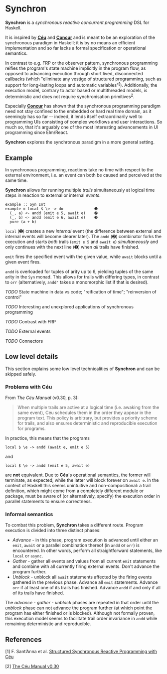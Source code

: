 # Synchron

**Synchron** is a *synchronous reactive concurrent programming* DSL for Haskell.

It is inspired by [**Céu**](http://www.ceu-lang.org) and [**Concur**](https://github.com/ajnsit/concur) and is meant to be an exploration of the synchronous paradigm in Haskell; it is by no means an efficient implementation and so far lacks a formal specification or operational semantics.

In contrast to e.g. FRP or the observer pattern, synchronous programming reifies the program's state machine implicitly in the program flow, as opposed to advancing execution through short lived, disconnected callbacks (which "eliminate any vestige of structured programming, such as support for long-lasting loops and automatic variables"<sup id="a1">[1](#f1)</sup>). Additionally, the execution model, contrary to actor based or multithreaded models, is deterministic and does not require synchronisation primitives<sup id="a2">[2](#f2)</sup>.

Especially [**Concur**](https://github.com/ajnsit/concur) has shown that the synchronous programming paradigm need not stay confined to the embedded or hard real time domain, as it seemingly has so far -- indeed, it lends itself extraordinarily well to programming UIs consisting of complex workflows and user interactions. So much so, that it's arguably one of the most interesting advancements in UI programming since Elm/React.

**Synchron** explores the synchronous paradigm in a more general setting.

## Example

In synchronous programming, reactions take no time with respect to the external environment, i.e. an event can both be caused and perceived at the same time.

**Synchron** allows for running multiple *trails* simultaneously at logical time steps in reaction to external or internal *events*. 

```
example :: Syn Int
example = local $ \e -> do              ➊
  (_, a) <- andd (emit e 5, await e)    ➋
  (_, b) <- andd (emit e 6, await e)    ➌
  pure (a + b)
```

`local` (➊) creates a new *internal* event (the difference between external and internal events will become clearer later). The `andd` (➋) combinator forks the execution and starts *both* trails (`emit e 5` and `await e`) *simultaneously* and only continues with the next line (➌) when *all* trails have finished.

`emit` fires the specified event with the given value, while `await` blocks until a given event fires.

`andd` is overloaded for tuples of arity up to 6, yielding tuples of the same arity in the `Syn` monad. This allows for trails with differing types, in contrast to `orr` (alternatively, `andd'` takes a monomorphic list if that is desired).

*TODO* State machine in data vs code; "reification of time"; "reinversion of control"

*TODO* Interesting and unexplored applications of synchronous programming

*TODO* Contrast with FRP

*TODO* External events

*TODO* Connectors

## Low level details

This section explains some low level technicalities of **Synchron** and can be skipped safely.

### Problems with Céu

From *The Céu Manual* (v0.30, p. 3):

> When multiple trails are active at a logical time (i.e. awaking from the same event), Céu schedules them in the order they appear in the program text. This policy is arbitrary, but provides a priority scheme for trails, and also ensures deterministic and reproducible execution for programs.

In practice, this means that the programs

```
local $ \e -> andd (await e, emit e 5)
```

and

```
local $ \e -> andd (emit e 5, await e)
```

are **not** equivalent. Due to **Céu**'s operational semantics, the former will terminate, as expected, while the latter will block forever on `await e`. In the context of Haskell this seems unintuitive and non-compositional: a trail definition, which might come from a completely different module or package, must be aware of (or alternatively, specify) the execution order in parallel statements to ensure correctness.

### Informal semantics

To combat this problem, **Synchron** takes a different route. Program execution is divided into three distinct phases:

* *Advance* - in this phase, program execution is advanced until either an `emit`, `await` or a parallel combination thereof (in `andd` or `orr`) is encountered. In other words, perform all straightforward statements, like `local` or `async`.
* *Gather* - gather all events and values from all current `emit` statements and combine with all currently firing external events. Don't advance the program further.
* *Unblock* - unblock all `await` statements affected by the firing events gathered in the previous phase. Advance all `emit` statements. Advance `orr` if at least one of its trails has finished. Advance `andd` if and only if all of its trails have finished.

The *advance - gather - unblock* phases are repeated in that order until the *unblock* phase can not advance the program further (at which point the program has either finished or is blocked). Although not formally proven, this execution model seems to facilitate trail order invariance in `andd` while remaining deterministic and reproducible.

## References

<span id="f1">[1]</span> F. Sant’Anna et al. [Structured Synchronous Reactive Programming with Céu](http://www.ceu-lang.org/chico/ceu_mod15_pre.pdf)

<span id="f2">[2]</span> [The Céu Manual v0.30](https://github.com/ceu-lang/ceu/blob/master/docs/manual/v0.30/ceu-v0.30.pdf)

